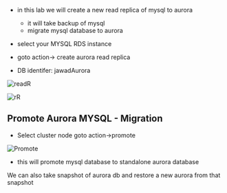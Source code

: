* in this lab we will create a new read replica of mysql to aurora
  * it will take backup of mysql
  * migrate mysql database to aurora
  
* select your MYSQL RDS instance
* goto action-> create aurora read replica
* DB identifer: jawadAurora


 ![readR](https://github.com/jawad1989/aws-solution-architect/blob/master/Databases/Labs/images/11%20-%20Create%20rEad%20Replica.PNG)
 
 
 ![rR](https://github.com/jawad1989/aws-solution-architect/blob/master/Databases/Labs/images/12%20-%20Aurora%20Read%20Replica.PNG)

## Promote Aurora MYSQL - Migration
 * Select cluster node goto action->promote 
 
 ![Promote](https://github.com/jawad1989/aws-solution-architect/blob/master/Databases/Labs/images/13%20-%20Promote%20Read%20Replica.PNG)
 
 * this will promote mysql database to standalone aurora database
  
 We can also take snapshot of aurora db and restore a new aurora from that snapshot
 
 
